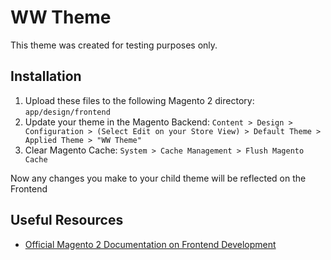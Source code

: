 # WW Theme

This theme was created for testing purposes only.

## Installation

1. Upload these files to the following Magento 2 directory: `app/design/frontend`
2. Update your theme in the Magento Backend: `Content > Design > Configuration > (Select Edit on your Store View) > Default Theme > Applied Theme > "WW Theme"`
3. Clear Magento Cache: `System > Cache Management > Flush Magento Cache`

Now any changes you make to your child theme will be reflected on the Frontend

## Useful Resources

* [Official Magento 2 Documentation on Frontend Development](https://devdocs.magento.com/)
